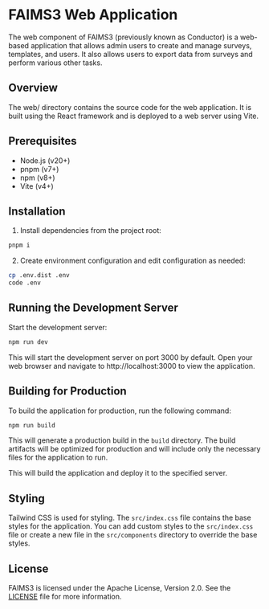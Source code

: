 # FAIMS3 Web Application

The web component of FAIMS3 (previously known as Conductor) is a web-based application that allows admin users to create and manage surveys, templates, and users. It also allows users to export data from surveys and perform various other tasks.

## Overview

The web/ directory contains the source code for the web application. It is built using the React framework and is deployed to a web server using Vite.

## Prerequisites

- Node.js (v20+)
- pnpm (v7+)
- npm (v8+)
- Vite (v4+)

## Installation

1. Install dependencies from the project root:

```bash
pnpm i
```

2. Create environment configuration and edit configuration as needed:

```bash
cp .env.dist .env
code .env
```

## Running the Development Server

Start the development server:

```bash
npm run dev
```

This will start the development server on port 3000 by default. Open your web browser and navigate to http://localhost:3000 to view the application.

## Building for Production

To build the application for production, run the following command:

```bash
npm run build
```

This will generate a production build in the `build` directory. The build artifacts will be optimized for production and will include only the necessary files for the application to run.

This will build the application and deploy it to the specified server.

## Styling

Tailwind CSS is used for styling. The `src/index.css` file contains the base styles for the application. You can add custom styles to the `src/index.css` file or create a new file in the `src/components` directory to override the base styles.

## License

FAIMS3 is licensed under the Apache License, Version 2.0. See the [LICENSE](LICENSE) file for more information.
